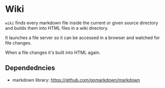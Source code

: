 # Wiki

`wiki` finds every markdown file inside the current or given source
directory and builds them into HTML files in a wiki directory.

It launches a file server so it can be accessed in a browser and watched
for file changes.

When a file changes it's built into HTML again.

## Dependedncies

  * markdown library: https://github.com/gomarkdown/markdown
